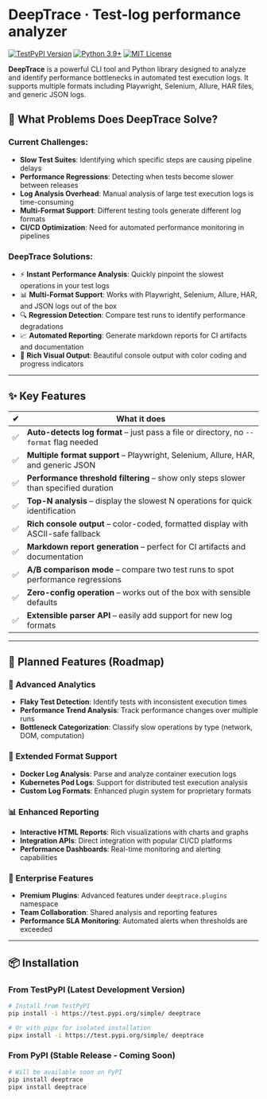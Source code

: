 # DeepTrace · Test-log performance analyzer

[![TestPyPI Version](https://img.shields.io/badge/TestPyPI-v0.1.1-blue)](https://test.pypi.org/project/deeptrace/)
[![Python 3.9+](https://img.shields.io/badge/python-3.9+-blue.svg)](https://www.python.org/downloads/)
[![MIT License](https://img.shields.io/badge/license-MIT-green.svg)](LICENSE)

**DeepTrace** is a powerful CLI tool and Python library designed to analyze and identify performance bottlenecks in automated test execution logs. It supports multiple formats including Playwright, Selenium, Allure, HAR files, and generic JSON logs.

## 🎯 What Problems Does DeepTrace Solve?

### Current Challenges:
- **Slow Test Suites**: Identifying which specific steps are causing pipeline delays
- **Performance Regressions**: Detecting when tests become slower between releases  
- **Log Analysis Overhead**: Manual analysis of large test execution logs is time-consuming
- **Multi-Format Support**: Different testing tools generate different log formats
- **CI/CD Optimization**: Need for automated performance monitoring in pipelines

### DeepTrace Solutions:
- ⚡ **Instant Performance Analysis**: Quickly pinpoint the slowest operations in your test logs
- 📊 **Multi-Format Support**: Works with Playwright, Selenium, Allure, HAR, and JSON logs out of the box
- 🔍 **Regression Detection**: Compare test runs to identify performance degradations
- 📈 **Automated Reporting**: Generate markdown reports for CI artifacts and documentation
- 🎨 **Rich Visual Output**: Beautiful console output with color coding and progress indicators

---

## ✨ Key Features

| ✔ | What it does                                                                                           |
|---|--------------------------------------------------------------------------------------------------------|
| ✅ | **Auto-detects log format** – just pass a file or directory, no `--format` flag needed                |
| ✅ | **Multiple format support** – Playwright, Selenium, Allure, HAR, and generic JSON                     |
| ✅ | **Performance threshold filtering** – show only steps slower than specified duration                    |
| ✅ | **Top-N analysis** – display the slowest N operations for quick identification                         |
| ✅ | **Rich console output** – color-coded, formatted display with ASCII-safe fallback                     |
| ✅ | **Markdown report generation** – perfect for CI artifacts and documentation                            |
| ✅ | **A/B comparison mode** – compare two test runs to spot performance regressions                       |
| ✅ | **Zero-config operation** – works out of the box with sensible defaults                               |
| ✅ | **Extensible parser API** – easily add support for new log formats                                    |

---

## 🚀 Planned Features (Roadmap)

### 🔬 Advanced Analytics
- **Flaky Test Detection**: Identify tests with inconsistent execution times
- **Performance Trend Analysis**: Track performance changes over multiple runs
- **Bottleneck Categorization**: Classify slow operations by type (network, DOM, computation)

### 🐳 Extended Format Support
- **Docker Log Analysis**: Parse and analyze container execution logs
- **Kubernetes Pod Logs**: Support for distributed test execution analysis
- **Custom Log Formats**: Enhanced plugin system for proprietary formats

### 📊 Enhanced Reporting
- **Interactive HTML Reports**: Rich visualizations with charts and graphs
- **Integration APIs**: Direct integration with popular CI/CD platforms
- **Performance Dashboards**: Real-time monitoring and alerting capabilities

### 🔌 Enterprise Features
- **Premium Plugins**: Advanced features under `deeptrace.plugins` namespace
- **Team Collaboration**: Shared analysis and reporting features
- **Performance SLA Monitoring**: Automated alerts when thresholds are exceeded

---

## 📦 Installation

### From TestPyPI (Latest Development Version)
```bash
# Install from TestPyPI
pip install -i https://test.pypi.org/simple/ deeptrace

# Or with pipx for isolated installation
pipx install -i https://test.pypi.org/simple/ deeptrace
```

### From PyPI (Stable Release - Coming Soon)
```bash
# Will be available soon on PyPI
pip install deeptrace
pipx install deeptrace
